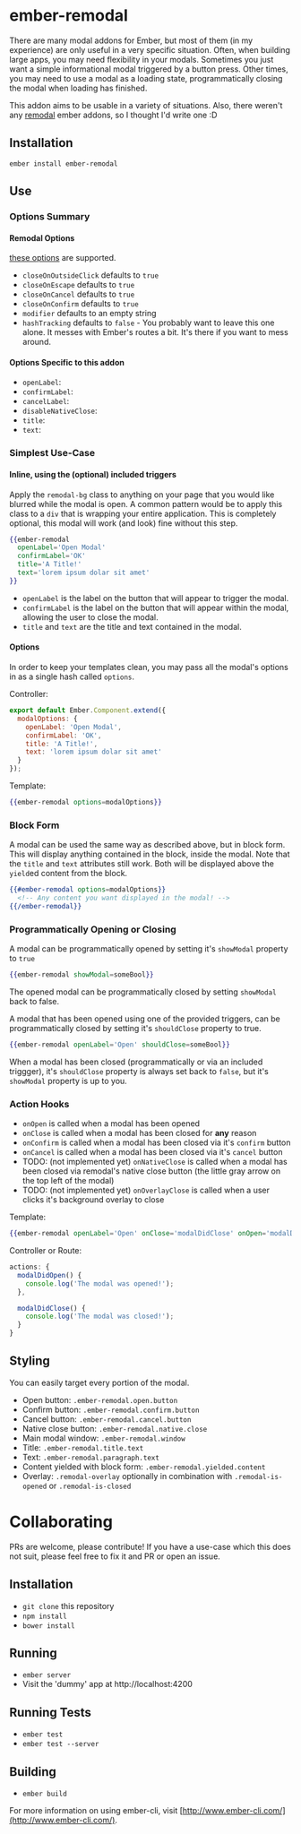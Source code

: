 # ember-remodal

There are many modal addons for Ember, but most of them (in my experience) are
only useful in a very specific situation. Often, when building large apps, you
may need flexibility in your modals. Sometimes you just want a simple
informational modal triggered by a button press. Other times, you may need to
use a modal as a loading state, programmatically closing the modal when loading
has finished.

This addon aims to be usable in a variety of situations. Also, there weren't any
[remodal](http://vodkabears.github.io/remodal/) ember addons, so I thought I'd
write one :D

## Installation
`ember install ember-remodal`

## Use

### Options Summary

#### Remodal Options
[these options](https://github.com/VodkaBears/Remodal#options) are supported.

- `closeOnOutsideClick` defaults to `true`
- `closeOnEscape` defaults to `true`
- `closeOnCancel` defaults to `true`
- `closeOnConfirm` defaults to `true`
- `modifier` defaults to an empty string
- `hashTracking` defaults to `false` - You probably want to leave this one alone.
It messes with Ember's routes a bit. It's there if you want to mess around.

#### Options Specific to this addon

- `openLabel`:
- `confirmLabel`:
- `cancelLabel`:
- `disableNativeClose`:
- `title`:
- `text`:

### Simplest Use-Case
#### Inline, using the (optional) included triggers

Apply the `remodal-bg` class to anything on your page that you would like blurred
while the modal is open. A common pattern would be to apply this class to a `div`
that is wrapping your entire application. This is completely optional, this modal
will work (and look) fine without this step.

```hbs
{{ember-remodal
  openLabel='Open Modal'
  confirmLabel='OK'
  title='A Title!'
  text='lorem ipsum dolar sit amet'
}}
```

- `openLabel` is the label on the button that will appear to trigger the modal.
- `confirmLabel` is the label on the button that will appear within the modal,
allowing the user to close the modal.
- `title` and `text` are the title and text contained in the modal.

#### Options

In order to keep your templates clean, you may pass all the modal's options in as
a single hash called `options`.

Controller:

```js
export default Ember.Component.extend({
  modalOptions: {
    openLabel: 'Open Modal',
    confirmLabel: 'OK',
    title: 'A Title!',
    text: 'lorem ipsum dolar sit amet'
  }
});
```

Template:

```hbs
{{ember-remodal options=modalOptions}}
```

### Block Form

A modal can be used the same way as described above, but in block form.
This will display anything contained in the block, inside the modal.
Note that the `title` and `text` attributes still work. Both will be displayed
above the `yield`ed content from the block.

```hbs
{{#ember-remodal options=modalOptions}}
  <!-- Any content you want displayed in the modal! -->
{{/ember-remodal}}
```

### Programmatically Opening or Closing

A modal can be programmatically opened by setting it's `showModal` property to `true`

```hbs
{{ember-remodal showModal=someBool}}
```

The opened modal can be programmatically closed by setting `showModal` back to false.

A modal that has been opened using one of the provided triggers, can be programmatically
closed by setting it's `shouldClose` property to true.

```hbs
{{ember-remodal openLabel='Open' shouldClose=someBool}}
```

When a modal has been closed (programmatically or via an included triggger),
it's `shouldClose` property is always set back to `false`, but it's `showModal`
property is up to you.

### Action Hooks

- `onOpen` is called when a modal has been opened
- `onClose` is called when a modal has been closed for **any** reason
- `onConfirm` is called when a modal has been closed via it's `confirm` button
- `onCancel` is called when a modal has been closed via it's `cancel` button
- TODO: (not implemented yet) `onNativeClose` is called when a modal has been closed via remodal's native
close button (the little gray arrow on the top left of the modal)
- TODO: (not implemented yet) `onOverlayClose` is called when a user clicks it's background overlay to close

Template:

```hbs
{{ember-remodal openLabel='Open' onClose='modalDidClose' onOpen='modalDidOpen'}}
```

Controller or Route:

```js
actions: {
  modalDidOpen() {
    console.log('The modal was opened!');
  },

  modalDidClose() {
    console.log('The modal was closed!');
  }
}
```

## Styling

You can easily target every portion of the modal.

- Open button: `.ember-remodal.open.button`
- Confirm button: `.ember-remodal.confirm.button`
- Cancel button: `.ember-remodal.cancel.button`
- Native close button: `.ember-remodal.native.close`
- Main modal window: `.ember-remodal.window`
- Title: `.ember-remodal.title.text`
- Text: `.ember-remodal.paragraph.text`
- Content yielded with block form: `.ember-remodal.yielded.content`
- Overlay: `.remodal-overlay` optionally in combination with `.remodal-is-opened` or `.remodal-is-closed`

# Collaborating

PRs are welcome, please contribute! If you have a use-case which this does not suit,
please feel free to fix it and PR or open an issue.

## Installation

* `git clone` this repository
* `npm install`
* `bower install`

## Running

* `ember server`
* Visit the 'dummy' app at http://localhost:4200

## Running Tests

* `ember test`
* `ember test --server`

## Building

* `ember build`

For more information on using ember-cli, visit [http://www.ember-cli.com/](http://www.ember-cli.com/).
